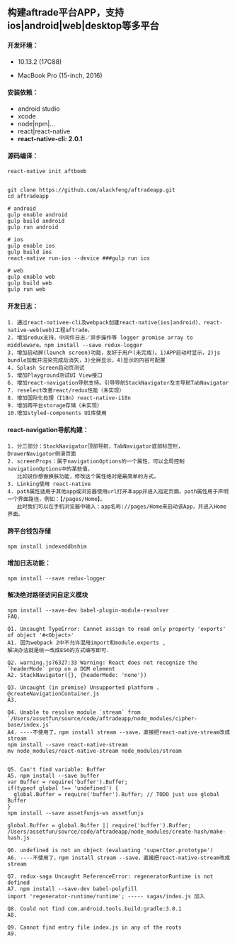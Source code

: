 ```

```

## 构建aftrade平台APP，支持ios\|android\|web\|desktop等多平台

#### 开发环境：

* 10.13.2 \(17C88\)

* MacBook Pro \(15-inch, 2016\)

#### 安装依赖：

* android studio
* xcode
* node\|npm\|...
* react\|react-native
* **react-native-cli: 2.0.1**

#### 源码编译：

```
react-native init aftbomb


git clone https://github.com/alackfeng/aftradeapp.git
cd aftradeapp

# android
gulp enable android
gulp build android
gulp run android

# ios
gulp enable ios
gulp build ios
react-native run-ios --device ###gulp run ios

# web
gulp enable web
gulp build web
gulp run web
```

#### 开发日志：

```
1. 通过react-nativee-cli及webpack创建react-native(ios|android)、react-native-web(web)工程aftrade，
2. 增加redux支持，中间件日志／异步操作等 logger promise array to middleware。npm install --save redux-logger
3. 增加启动屏(launch screen)功能，友好于用户(未完成)。1)APP启动时显示，2)js bundle加载并渲染完成后消失，3)全屏显示，4)显示的内容可配置
4. Splash Screen启动页测试
5. 增加Playground测试UI View接口
6. 增加react-navigation导航支持。引导导航StackNavigator及主导航TabNavigator
7. reselect改善react/redux性能（未实现）
8. 增加国际化处理（I18n）react-native-i18n
9. 增加跨平台storage存储（未实现）
10.增加styled-components UI库使用
```

#### react-navigation导航构建：

```
1. 分三部分：StackNavigator顶部导航，TabNavigator底部标签栏，DrawerNavigator侧滑页面
2. screenProps：属于navigationOptions的一个属性，可以全局控制navigationOptions中的某些值，
   比如说你想做换肤功能，修改这个属性绝对是最简单的方式。
3. Linking使用 react-native
4. path属性适用于其他app或浏览器使用url打开本app并进入指定页面。path属性用于声明一个界面路径，例如：【/pages/Home】。
   此时我们可以在手机浏览器中输入：app名称://pages/Home来启动该App，并进入Home界面。
```

#### 跨平台钱包存储

```
npm install indexeddbshim
```

#### 增加日志功能：

```
npm install --save redux-logger
```

#### 解决绝对路径访问自定义模块

```
npm install --save-dev babel-plugin-module-resolver
FAQ.
```

    Q1. Uncaught TypeError: Cannot assign to read only property 'exports' of object '#<Object>'
    A1. 因为webpack 2中不允许混用import和module.exports ,
    解决办法就是统一改成ES6的方式编写即可.

    Q2. warning.js?6327:33 Warning: React does not recognize the `headerMode` prop on a DOM element
    A2. StackNavigator({}, {headerMode: 'none'})

    Q3. Uncaught (in promise) Unsupported platform .      @createNavigationContainer.js
    A3. 

    Q4. Unable to resolve module `stream` from `/Users/assetfun/source/code/aftradeapp/node_modules/cipher-base/index.js`
    A4. ----不使用了，npm install stream --save，直接把react-native-stream改成stream
    npm install --save react-native-stream
    mv node_modules/react-native-stream node_modules/stream


    Q5. Can't find variable: Buffer
    A5. npm install --save buffer
    var Buffer = require('buffer').Buffer;
    if(typeof global !== 'undefined') {
      global.Buffer = require('buffer').Buffer; // TODO just use global Buffer
    }
    npm install --save assetfunjs-ws assetfunjs

    global.Buffer = global.Buffer || require('buffer').Buffer;
    /Users/assetfun/source/code/aftradeapp/node_modules/create-hash/make-hash.js

    Q6. undefined is not an object (evaluating 'superCtor.prototype')
    A6. ----不使用了，npm install stream --save，直接把react-native-stream改成stream

    Q7. redux-saga Uncaught ReferenceError: regeneratorRuntime is not defined
    A7. npm install --save-dev babel-polyfill
    import 'regenerator-runtime/runtime'; ----- sagas/index.js 加入

    Q8. Could not find com.android.tools.build:gradle:3.0.1
    A8. 

    Q9. Cannot find entry file index.js in any of the roots
    A9. 




